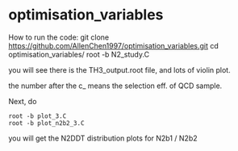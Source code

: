 # optimisation_variables

How to run the code:
	git clone https://github.com/AllenChen1997/optimisation_variables.git
	cd optimisation_variables/
	root -b N2_study.C

you will see there is the TH3_output.root file, and lots of violin plot.

the number after the c_ means the selection eff. of QCD sample.

Next, do

	root -b plot_3.C
	root -b plot_n2b2_3.C
	
you will get the N2DDT distribution plots for N2b1 / N2b2